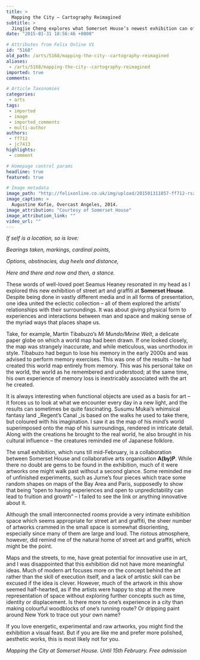 ```yaml
---
title: >
  Mapping the City – Cartography Reimagined
subtitle: >
  Jingjie Cheng explores what Somerset House’s newest exhibition can offer
date: "2015-01-31 18:56:46 +0000"

# Attributes from Felix Online V1
id: "5168"
old_path: /arts/5168/mapping-the-city--cartography-reimagined
aliases:
 - /arts/5168/mapping-the-city--cartography-reimagined
imported: true
comments:

# Article Taxonomies
categories:
 - arts
tags:
 - imported
 - image
 - imported_comments
 - multi-author
authors:
 - ff712
 - jc7413
highlights:
 - comment

# Homepage control params
headline: true
featured: true

# Image metadata
image_path: "http://felixonline.co.uk/img/upload/201501311857-ff712-rsz_28_mapping_the_city_at_somerset_house_augustine_kofie_overcast_angeles_2014.jpg"
image_caption: >
  Augustine Kofie, Overcast Angeles, 2014.
image_attribution: "Courtesy of Somerset House"
image_attribution_link: ""
video_url: ""
---
```


_If self is a location, so is love:_

_Bearings taken, markings, cardinal points,_

_Options, obstinacies, dug heels and distance,_

_Here and there and now and then, a stance._

These words of well-loved poet Seamus Heaney resonated in my head as I explored this new exhibition of street art and graffiti at __Somerset House__. Despite being done in vastly different media and in all forms of presentation, one idea united the eclectic collection – all of them explored the artists’ relationships with their surroundings. It was about giving physical form to experiences and interactions between man and space and making sense of the myriad ways that places shape us.

Take, for example, Martin Tibabuzo’s _Mi Mundo/Meine Welt_, a delicate paper globe on which a world map had been drawn. If one looked closely, the map was strangely inaccurate, and while meticulous, was unorthodox in style. Tibabuzo had begun to lose his memory in the early 2000s and was advised to perform memory exercises. This was one of the results – he had created this world map entirely from memory. This was his personal take on the world, the world as he remembered and understood; at the same time, his own experience of memory loss is inextricably associated with the art he created.

It is always interesting when functional objects are used as a basis for art – it forces us to look at what we encounter every day in a new light, and the results can sometimes be quite fascinating. Susumu Mukai’s whimsical fantasy land _Regent’s Canal _is based on the walks he used to take there, but coloured with his imagination. I saw it as the map of his mind’s world superimposed onto the map of his surroundings, rendered in intricate detail. Along with the creations he brought to the real world, he also brought in his cultural influence – the creatures reminded me of Japanese folklore.

The small exhibition, which runs till mid-February, is a collaboration between Somerset House and collaborative arts organisation __A(by)P__. While there no doubt are gems to be found in the exhibition, much of it were artworks one might walk past without a second glance. Some reminded me of unfinished experiments, such as Jurne’s four pieces which trace some random shapes on maps of the Bay Area and Paris, supposedly to show that being “open to having experiences and open to unpredictability can lead to fruition and growth” – I failed to see the link or anything innovative about it.

Although the small interconnected rooms provide a very intimate exhibition space which seems appropriate for street art and graffiti, the sheer number of artworks crammed in the small space is somewhat disorienting, especially since many of them are large and loud. The riotous atmosphere, however, did remind me of the natural home of street art and graffiti, which might be the point.

Maps and the streets, to me, have great potential for innovative use in art, and I was disappointed that this exhibition did not have more meaningful ideas. Much of modern art focuses more on the concept behind the art rather than the skill of execution itself, and a lack of artistic skill can be excused if the idea is clever. However, much of the artwork in this show seemed half-hearted, as if the artists were happy to stop at the mere representation of space without exploring further concepts such as time, identity or displacement. Is there more to one’s experience in a city than making colourful woodblocks of one’s running route? Or dripping paint around New York to trace out your own name?

If you love energetic, experimental and raw artworks, you might find the exhibition a visual feast. But if you are like me and prefer more polished, aesthetic works, this is most likely not for you.

_Mapping the City at Somerset House. Until 15th February. Free admission_
